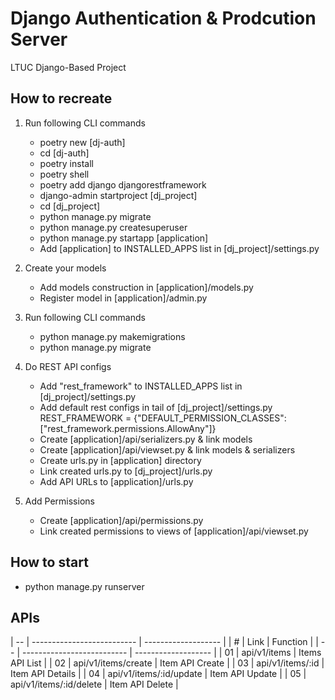 # Django Authentication & Prodcution Server

LTUC Django-Based Project

## How to recreate

1. Run following CLI commands
    - poetry new [dj-auth]
    - cd [dj-auth]
    - poetry install
    - poetry shell
    - poetry add django djangorestframework
    - django-admin startproject [dj_project]
    - cd [dj_project]
    - python manage.py migrate
    - python manage.py createsuperuser
    - python manage.py startapp [application]
    - Add [application] to INSTALLED_APPS list in [dj_project]/settings.py

2. Create your models
    - Add models construction in [application]/models.py
    - Register model in [application]/admin.py

3. Run following CLI commands
    - python manage.py makemigrations
    - python manage.py migrate

4. Do REST API configs
    - Add "rest_framework" to INSTALLED_APPS list in [dj_project]/settings.py
    - Add default rest configs in tail of [dj_project]/settings.py
            REST_FRAMEWORK = {"DEFAULT_PERMISSION_CLASSES": ["rest_framework.permissions.AllowAny"]}
    - Create [application]/api/serializers.py & link models
    - Create [application]/api/viewset.py & link models & serializers
    - Create urls.py in [application] directory
    - Link created urls.py to [dj_project]/urls.py
    - Add API URLs to [application]/urls.py

5. Add Permissions
    - Create [application]/api/permissions.py
    - Link created permissions to views of [application]/api/viewset.py

## How to start

- python manage.py runserver

## APIs

| -- | -------------------------- | ------------------- |
| #  | Link                       | Function            |
| -- | -------------------------- | ------------------- |
| 01 | api/v1/items              | Items API List     |
| 02 | api/v1/items/create       | Item API Create    |
| 03 | api/v1/items/:id          | Item API Details   |
| 04 | api/v1/items/:id/update   | Item API Update    |
| 05 | api/v1/items/:id/delete   | Item API Delete    |
